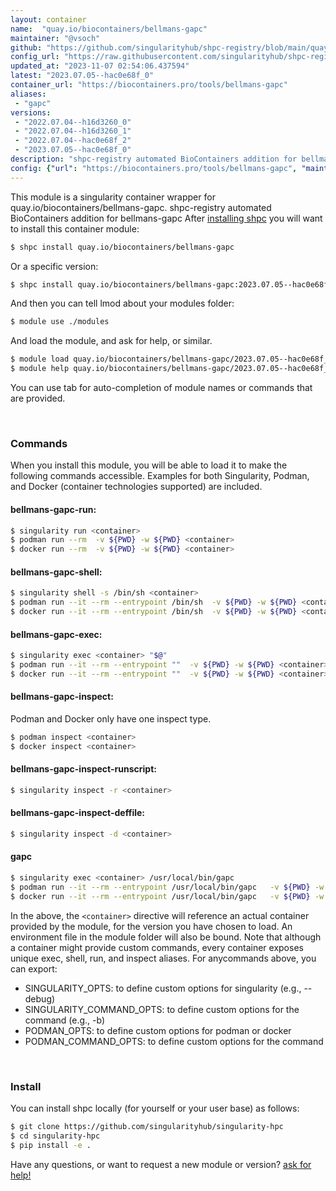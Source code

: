 ```yaml
---
layout: container
name:  "quay.io/biocontainers/bellmans-gapc"
maintainer: "@vsoch"
github: "https://github.com/singularityhub/shpc-registry/blob/main/quay.io/biocontainers/bellmans-gapc/container.yaml"
config_url: "https://raw.githubusercontent.com/singularityhub/shpc-registry/main/quay.io/biocontainers/bellmans-gapc/container.yaml"
updated_at: "2023-11-07 02:54:06.437594"
latest: "2023.07.05--hac0e68f_0"
container_url: "https://biocontainers.pro/tools/bellmans-gapc"
aliases:
 - "gapc"
versions:
 - "2022.07.04--h16d3260_0"
 - "2022.07.04--h16d3260_1"
 - "2022.07.04--hac0e68f_2"
 - "2023.07.05--hac0e68f_0"
description: "shpc-registry automated BioContainers addition for bellmans-gapc"
config: {"url": "https://biocontainers.pro/tools/bellmans-gapc", "maintainer": "@vsoch", "description": "shpc-registry automated BioContainers addition for bellmans-gapc", "latest": {"2023.07.05--hac0e68f_0": "sha256:c8b9a19590d103a8cdc51a99ad7aace89d13968b795798f359e7f8e39abc86a6"}, "tags": {"2022.07.04--h16d3260_0": "sha256:855d0499991c6977e7e904c86c0ac1cff89ac6a0386e719b0635dc71c366520b", "2022.07.04--h16d3260_1": "sha256:d3687cbcc0a8a48f7a328c6e1b6bdb3e76000b3c3c165faea609d4de96c3c319", "2022.07.04--hac0e68f_2": "sha256:f341ee1cf4c49a4ed8c45b17c09e5122597475a92e8b8d0bc4bf88cfd9e3cc83", "2023.07.05--hac0e68f_0": "sha256:c8b9a19590d103a8cdc51a99ad7aace89d13968b795798f359e7f8e39abc86a6"}, "docker": "quay.io/biocontainers/bellmans-gapc", "aliases": {"gapc": "/usr/local/bin/gapc"}}
---
```


This module is a singularity container wrapper for quay.io/biocontainers/bellmans-gapc.
shpc-registry automated BioContainers addition for bellmans-gapc
After [installing shpc](#install) you will want to install this container module:


```bash
$ shpc install quay.io/biocontainers/bellmans-gapc
```

Or a specific version:

```bash
$ shpc install quay.io/biocontainers/bellmans-gapc:2023.07.05--hac0e68f_0
```

And then you can tell lmod about your modules folder:

```bash
$ module use ./modules
```

And load the module, and ask for help, or similar.

```bash
$ module load quay.io/biocontainers/bellmans-gapc/2023.07.05--hac0e68f_0
$ module help quay.io/biocontainers/bellmans-gapc/2023.07.05--hac0e68f_0
```

You can use tab for auto-completion of module names or commands that are provided.

<br>

### Commands

When you install this module, you will be able to load it to make the following commands accessible.
Examples for both Singularity, Podman, and Docker (container technologies supported) are included.

#### bellmans-gapc-run:

```bash
$ singularity run <container>
$ podman run --rm  -v ${PWD} -w ${PWD} <container>
$ docker run --rm  -v ${PWD} -w ${PWD} <container>
```

#### bellmans-gapc-shell:

```bash
$ singularity shell -s /bin/sh <container>
$ podman run --it --rm --entrypoint /bin/sh  -v ${PWD} -w ${PWD} <container>
$ docker run --it --rm --entrypoint /bin/sh  -v ${PWD} -w ${PWD} <container>
```

#### bellmans-gapc-exec:

```bash
$ singularity exec <container> "$@"
$ podman run --it --rm --entrypoint ""  -v ${PWD} -w ${PWD} <container> "$@"
$ docker run --it --rm --entrypoint ""  -v ${PWD} -w ${PWD} <container> "$@"
```

#### bellmans-gapc-inspect:

Podman and Docker only have one inspect type.

```bash
$ podman inspect <container>
$ docker inspect <container>
```

#### bellmans-gapc-inspect-runscript:

```bash
$ singularity inspect -r <container>
```

#### bellmans-gapc-inspect-deffile:

```bash
$ singularity inspect -d <container>
```


#### gapc

```bash
$ singularity exec <container> /usr/local/bin/gapc
$ podman run --it --rm --entrypoint /usr/local/bin/gapc   -v ${PWD} -w ${PWD} <container> -c " $@"
$ docker run --it --rm --entrypoint /usr/local/bin/gapc   -v ${PWD} -w ${PWD} <container> -c " $@"
```



In the above, the `<container>` directive will reference an actual container provided
by the module, for the version you have chosen to load. An environment file in the
module folder will also be bound. Note that although a container
might provide custom commands, every container exposes unique exec, shell, run, and
inspect aliases. For anycommands above, you can export:

 - SINGULARITY_OPTS: to define custom options for singularity (e.g., --debug)
 - SINGULARITY_COMMAND_OPTS: to define custom options for the command (e.g., -b)
 - PODMAN_OPTS: to define custom options for podman or docker
 - PODMAN_COMMAND_OPTS: to define custom options for the command

<br>

### Install

You can install shpc locally (for yourself or your user base) as follows:

```bash
$ git clone https://github.com/singularityhub/singularity-hpc
$ cd singularity-hpc
$ pip install -e .
```

Have any questions, or want to request a new module or version? [ask for help!](https://github.com/singularityhub/singularity-hpc/issues)